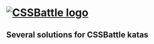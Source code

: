 # [![CSSBattle logo](https://cssbattle.dev/images/logo.svg)](https://cssbattle.dev)

## Several solutions for CSSBattle katas
